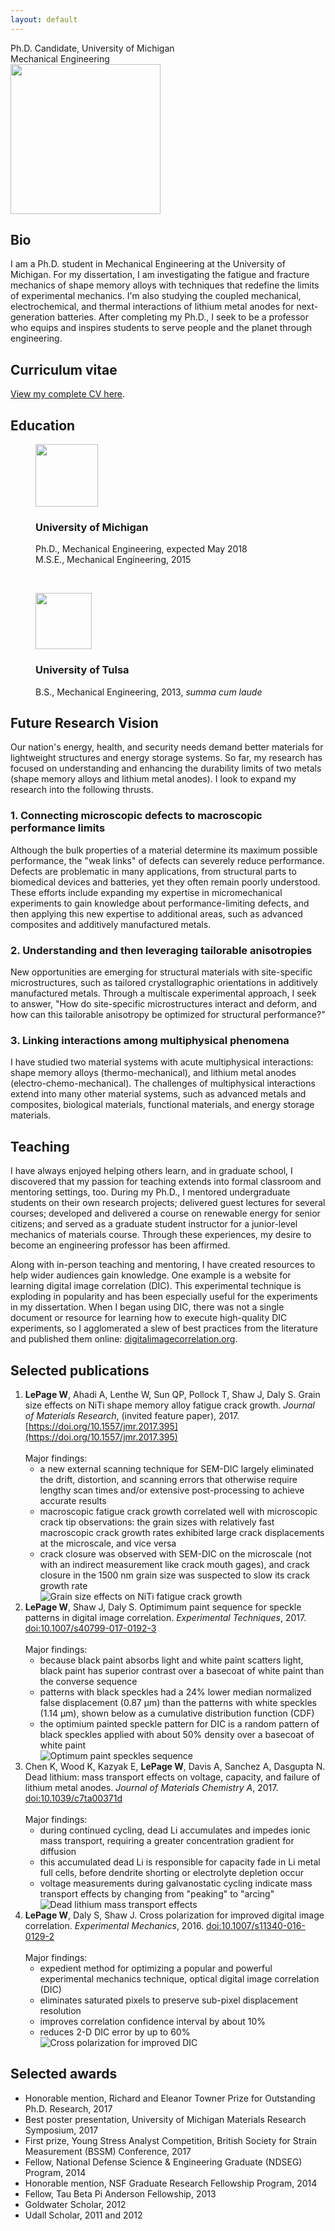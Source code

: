 ```yaml
---
layout: default
---
```


<div class="centeredtext tagline">Ph.D. Candidate, University of Michigan<br />Mechanical Engineering</div>
<div id="mugshot">
	<img src="img/profile.jpg" width="240" height="240" class="rounded8" />
</div>

## Bio
I am a Ph.D. student in Mechanical Engineering at the University of Michigan. For my dissertation, I am investigating the fatigue and fracture mechanics of shape memory alloys with techniques that redefine the limits of experimental mechanics. I'm also studying the coupled mechanical, electrochemical, and thermal interactions of lithium metal anodes for next-generation batteries. After completing my Ph.D., I seek to be a professor who equips and inspires students to serve people and the planet through engineering. 

## Curriculum vitae
[View my complete CV here](../William_LePage.pdf).

## Education
<figure>
	<img src="img/Michigan3.png" width="100" />
	<div class="centeredtext">	
	<h3>University of Michigan</h3>
	<figcaption>Ph.D., Mechanical Engineering, expected May 2018</figcaption>
	<figcaption>M.S.E., Mechanical Engineering, 2015</figcaption>
	</div>
</figure>
<p>&nbsp;</p>
<figure>
	<img src="img/Tulsa2.png" width="90" />
	<div class="centeredtext">
	<h3>University of Tulsa</h3>
	<figcaption>B.S., Mechanical Engineering, 2013, <em>summa cum laude</em></figcaption>
	</div>
</figure>

## Future Research Vision

Our nation's energy, health, and security needs demand better materials for lightweight structures and energy storage systems. So far, my research has focused on understanding and enhancing the durability limits of two metals (shape memory alloys and lithium metal anodes). I look to expand my research into the following thrusts.

### 1. Connecting microscopic defects to macroscopic performance limits
Although the bulk properties of a material determine its maximum possible performance, the "weak links" of defects can severely reduce performance. Defects are problematic in many applications, from structural parts to biomedical devices and batteries, yet they often remain poorly understood. These efforts include expanding my expertise in micromechanical experiments to gain knowledge about performance-limiting defects, and then applying this new expertise to additional areas, such as advanced composites and additively manufactured metals.

### 2. Understanding and then leveraging tailorable anisotropies
New opportunities are emerging for structural materials with site-specific microstructures, such as tailored crystallographic orientations in additively manufactured metals. Through a multiscale experimental approach, I seek to answer, "How do site-specific microstructures interact and deform, and how can this tailorable anisotropy be optimized for structural performance?"

### 3. Linking interactions among multiphysical phenomena
I have studied two material systems with acute multiphysical interactions: shape memory alloys (thermo-mechanical), and lithium metal anodes (electro-chemo-mechanical). The challenges of multiphysical interactions extend into many other material systems, such as advanced metals and composites, biological materials, functional materials, and energy storage materials.

## Teaching
I have always enjoyed helping others learn, and in graduate school, I discovered that my passion for teaching extends into formal classroom and mentoring settings, too. During my Ph.D., I mentored undergraduate students on their own research projects; delivered guest lectures for several courses; developed and delivered a course on renewable energy for senior citizens; and served as a graduate student instructor for a junior-level mechanics of materials course. Through these experiences, my desire to become an engineering professor has been affirmed.

Along with in-person teaching and mentoring, I have created resources to help wider audiences gain knowledge. One example is a website for learning digital image correlation (DIC). This experimental technique is exploding in popularity and has been especially useful for the experiments in my dissertation. When I began using DIC, there was not a single document or resource for learning how to execute high-quality DIC experiments, so I agglomerated a slew of best practices from the literature and published them online: [digitalimagecorrelation.org](http://digitalimagecorrelation.org/). 

## Selected publications
1. __LePage W__, Ahadi A, Lenthe W, Sun QP, Pollock T, Shaw J, Daly S. Grain size effects on NiTi shape memory alloy fatigue crack growth. _Journal of Materials Research_, (invited feature paper), 2017. [https://doi.org/10.1557/jmr.2017.395](https://doi.org/10.1557/jmr.2017.395)<br /><br />
Major findings:
	+ a new external scanning technique for SEM-DIC largely eliminated the drift, distortion, and scanning errors that otherwise require lengthy scan times and/or extensive post-processing to achieve accurate results
	+ macroscopic fatigue crack growth correlated well with microscopic crack tip observations: the grain sizes with relatively fast macroscopic crack growth rates exhibited large crack displacements at the microscale, and vice versa
	+ crack closure was observed with SEM-DIC on the microscale (not with an indirect measurement like crack mouth gages), and crack closure in the 1500 nm grain size was suspected to slow its crack growth rate<br />
![Grain size effects on NiTi fatigue crack growth](img/TOC_grainsizeNiTiFatigue-01.png "Grain size effects on NiTi fatigue crack growth")<br />
1. __LePage W__, Shaw J, Daly S. Optimimum paint sequence for speckle patterns in digital image correlation. _Experimental Techniques_, 2017. [doi:10.1007/s40799-017-0192-3](http://doi.org/10.1007/s40799-017-0192-3)<br /><br />
Major findings:
	+ because black paint absorbs light and white paint scatters light, black paint has superior contrast over a basecoat of white paint than the converse sequence
	+ patterns with black speckles had a 24% lower median normalized false displacement (0.87 μm) than the patterns with white speckles (1.14 μm), shown below as a cumulative distribution function (CDF)
	+ the optimium painted speckle pattern for DIC is a random pattern of black speckles applied with about 50% density over a basecoat of white paint<br />
![Optimum paint speckles sequence](img/TOC_paintspeckles.png "Optimum paint speckles sequence")<br />
1. Chen K, Wood K, Kazyak E, __LePage W__, Davis A, Sanchez A, Dasgupta N. Dead lithium: mass transport effects on voltage, capacity, and failure of lithium metal anodes. _Journal of Materials Chemistry A_, 2017. [doi:10.1039/c7ta00371d](http://doi.org/10.1039/c7ta00371d)<br /><br />
Major findings:
	+ during continued cycling, dead Li accumulates and impedes ionic mass transport, requiring a greater concentration gradient for diffusion
	+ this accumulated dead Li is responsible for capacity fade in Li metal full cells, before dendrite shorting or electrolyte depletion occur
	+ voltage measurements during galvanostatic cycling indicate mass transport effects by changing from "peaking" to "arcing"<br />
![Dead lithium mass transport effects](img/TOC_deadLi.png "Dead lithium mass transport effects")<br />
1. __LePage W__, Daly S, Shaw J. Cross polarization for improved digital image correlation. _Experimental Mechanics_, 2016. [doi:10.1007/s11340-016-0129-2](http://doi.org/10.1007/s11340-016-0129-2)<br /><br />
Major findings:
	+ expedient method for optimizing a popular and powerful experimental mechanics technique, optical digital image correlation (DIC)
	+ eliminates saturated pixels to preserve sub-pixel displacement resolution
	+ improves correlation confidence interval by about 10%
	+ reduces 2-D DIC error by up to 60%<br />
![Cross polarization for improved DIC](img/TOC_crosspolarization.png "Cross polarization for improved DIC")<br />

## Selected awards
+ Honorable mention, Richard and Eleanor Towner Prize for Outstanding Ph.D. Research, 2017
+ Best poster presentation, University of Michigan Materials Research Symposium, 2017
+ First prize, Young Stress Analyst Competition, British Society for Strain Measurement (BSSM) Conference, 2017
+ Fellow, National Defense Science & Engineering Graduate (NDSEG) Program, 2014
+ Honorable mention, NSF Graduate Research Fellowship Program, 2014
+ Fellow, Tau Beta Pi Anderson Fellowship, 2013
+ Goldwater Scholar, 2012
+ Udall Scholar, 2011 and 2012
